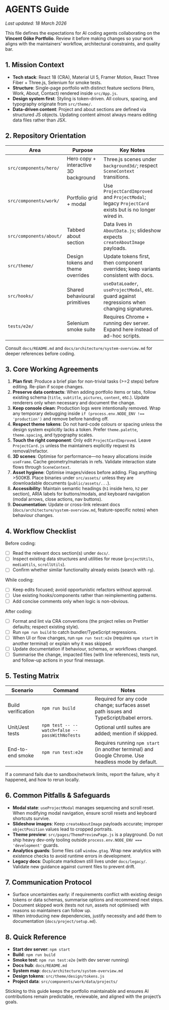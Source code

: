 # AGENTS Guide

_Last updated: 18 March 2026_

This file defines the expectations for AI coding agents collaborating on the **Vincent Göke Portfolio**. Review it before making changes so your work aligns with the maintainers’ workflow, architectural constraints, and quality bar.

## 1. Mission Context

- **Tech stack**: React 18 (CRA), Material UI 5, Framer Motion, React Three Fiber + Three.js, Selenium for smoke tests.
- **Structure**: Single-page portfolio with distinct feature sections (Hero, Work, About, Contact) rendered inside `src/App.js`.
- **Design system first**: Styling is token-driven. All colours, spacing, and typography originate from `src/theme/`.
- **Data-driven content**: Project and about sections are defined via structured JS objects. Updating content almost always means editing data files rather than JSX.

## 2. Repository Orientation

| Area | Purpose | Key Notes |
| --- | --- | --- |
| `src/components/hero/` | Hero copy + interactive 3D background | Three.js scenes under `background3d/`; respect `SceneContext` transitions. |
| `src/components/work/` | Portfolio grid + modal | Use `ProjectCardImproved` and `ProjectModal`; legacy `ProjectCard` exists but is no longer wired in. |
| `src/components/about/` | Tabbed about section | Data lives in `AboutData.js`; slideshow expects `createAboutImage` payloads. |
| `src/theme/` | Design tokens and theme overrides | Update tokens first, then component overrides; keep variants consistent with docs. |
| `src/hooks/` | Shared behavioural primitives | `useDataLoader`, `useProjectModal`, etc. guard against regressions when changing signatures. |
| `tests/e2e/` | Selenium smoke suite | Requires Chrome + running dev server. Expand here instead of ad-hoc scripts. |

Consult `docs/README.md` and `docs/architecture/system-overview.md` for deeper references before coding.

## 3. Core Working Agreements

1. **Plan first**: Produce a brief plan for non-trivial tasks (>=2 steps) before editing. Re-plan if scope changes.
2. **Preserve data contracts**: When adding portfolio items or tabs, follow existing schema (`title`, `subtitle`, `pictures`, `content`, etc.). Update renderers only when necessary and document the change.
3. **Keep console clean**: Production logs were intentionally removed. Wrap any temporary debugging inside `if (process.env.NODE_ENV !== 'production')` and remove before handing off.
4. **Respect theme tokens**: Do not hard-code colours or spacing unless the design system explicitly lacks a token. Prefer `theme.palette`, `theme.spacing`, and typography scales.
5. **Touch the right component**: Only edit `ProjectCardImproved`. Leave `ProjectCard.js` unless the maintainers explicitly request its removal/refactor.
6. **3D scenes**: Optimise for performance—no heavy allocations inside `useFrame`. Cache geometry/materials in refs. Validate interaction state flows through `SceneContext`.
7. **Asset hygiene**: Optimise images/videos before adding. Flag anything >500KB. Place binaries under `src/assets/` unless they are downloadable documents (`public/assets/...`).
8. **Accessibility**: Maintain semantic headings (`h1` inside hero, `h2` per section), ARIA labels for buttons/modals, and keyboard navigation (modal arrows, close actions, nav buttons).
9. **Documentation**: Update or cross-link relevant docs (`docs/architecture/system-overview.md`, feature-specific notes) when behaviour changes.

## 4. Workflow Checklist

Before coding:
- ☐ Read the relevant docs section(s) under `docs/`.
- ☐ Inspect existing data structures and utilities for reuse (`projectUtils`, `mediaUtils`, `scrollUtils`).
- ☐ Confirm whether similar functionality already exists (search with `rg`).

While coding:
- ☐ Keep edits focused; avoid opportunistic refactors without approval.
- ☐ Use existing hooks/components rather than reimplementing patterns.
- ☐ Add concise comments only when logic is non-obvious.

After coding:
- ☐ Format and lint via CRA conventions (the project relies on Prettier defaults; respect existing style).
- ☐ Run `npm run build` to catch bundler/TypeScript regressions.
- ☐ When UI or flow changes, run `npm run test:e2e` (requires `npm start` in another terminal) or explain why it was skipped.
- ☐ Update documentation if behaviour, schemas, or workflows changed.
- ☐ Summarise the change, impacted files (with line references), tests run, and follow-up actions in your final message.

## 5. Testing Matrix

| Scenario | Command | Notes |
| --- | --- | --- |
| Build verification | `npm run build` | Required for any code change; surfaces asset path issues and TypeScript/babel errors. |
| Unit/Jest tests | `npm test -- --watch=false --passWithNoTests` | Optional until suites are added; mention if skipped. |
| End-to-end smoke | `npm run test:e2e` | Requires running `npm start` (in another terminal) and Google Chrome. Use headless mode by default. |

If a command fails due to sandbox/network limits, report the failure, why it happened, and how to rerun locally.

## 6. Common Pitfalls & Safeguards

- **Modal state**: `useProjectModal` manages sequencing and scroll reset. When modifying modal navigation, ensure scroll resets and keyboard shortcuts survive.
- **Slideshow images**: Keep `createAboutImage` payloads accurate; improper `objectPosition` values lead to cropped portraits.
- **Theme preview**: `src/pages/ThemePreviewPage.js` is a playground. Do not ship heavy dev-only tooling outside `process.env.NODE_ENV === 'development'` guards.
- **Analytics guards**: Some files call `window.gtag`. Wrap new analytics with existence checks to avoid runtime errors in development.
- **Legacy docs**: Duplicate markdown still lives under `docs/legacy/`. Validate new guidance against current files to prevent drift.

## 7. Communication Protocol

- Surface uncertainties early: if requirements conflict with existing design tokens or data schemas, summarise options and recommend next steps.
- Document skipped work (tests not run, assets not optimised) with reasons so maintainers can follow up.
- When introducing new dependencies, justify necessity and add them to documentation (`docs/project/setup.md`).

## 8. Quick Reference

- **Start dev server**: `npm start`
- **Build**: `npm run build`
- **Smoke test**: `npm run test:e2e` (with dev server running)
- **Docs hub**: `docs/README.md`
- **System map**: `docs/architecture/system-overview.md`
- **Design tokens**: `src/theme/design/tokens.js`
- **Project data**: `src/components/work/data/projects/`

Sticking to this guide keeps the portfolio maintainable and ensures AI contributions remain predictable, reviewable, and aligned with the project’s goals.
